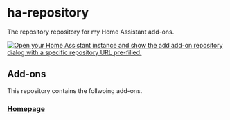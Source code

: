 # ha-repository
The repository repository for my Home Assistant add-ons.

[![Open your Home Assistant instance and show the add add-on repository dialog with a specific repository URL pre-filled.](https://my.home-assistant.io/badges/supervisor_add_addon_repository.svg)](https://my.home-assistant.io/redirect/supervisor_add_addon_repository/?repository_url=https%3A%2F%2Fgithub.com%2FJonnyboy161%2Fha-repository)
## Add-ons
This repository contains the follwoing add-ons.
### [Homepage](https://github.com/Jonnyboy161/ha-repository/tree/main/homepage)

